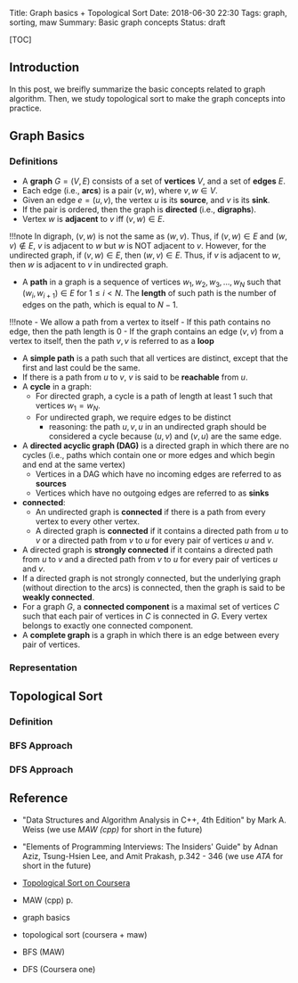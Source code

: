 Title: Graph basics + Topological Sort
Date: 2018-06-30 22:30
Tags: graph, sorting, maw
Summary: Basic graph concepts
Status: draft

[TOC]

## Introduction

In this post, we breifly summarize the basic concepts related to graph algorithm. Then, we study topological sort to make
the graph concepts into practice.

## Graph Basics

### Definitions

- A **graph** $G = (V,E)$ consists of a set of **vertices** $V$, and a set of **edges** $E$.
- Each edge (i.e., **arcs**) is a pair $(v,w)$, where $v,w \in V$.
- Given an edge $e = (u,v)$, the vertex $u$ is its **source**, and $v$ is its **sink**.
- If the pair is ordered, then the graph is **directed** (i.e., **digraphs**).
- Vertex $w$ is **adjacent** to $v$ iff $(v,w) \in E$.

!!!note
    In digraph, $(v,w)$ is not the same as $(w,v)$. Thus, if $(v,w) \in E$ and $(w,v) \not\in E$, $v$ is
    adjacent to $w$ but $w$ is NOT adjacent to $v$. However, for the undirected graph, if $(v,w) \in E$, then
    $(w,v) \in E$. Thus, if $v$ is adjacent to $w$, then $w$ is adjacent to $v$ in undirected graph.

- A **path** in a graph is a sequence of vertices $w_1, w_2, w_3, \dots, w_N$ such that $(w_i, w_{i+1}) \in E$ for
$1 \le i < N$. The **length** of such path is the number of edges on the path, which is equal to $N - 1$.

!!!note
    - We allow a path from a vertex to itself
        - If this path contains no edge, then the path length is 0
        - If the graph contains an edge $(v,v)$ from a vertex to itself, then the path $v,v$ is referred to as a **loop**

- A **simple path** is a path such that all vertices are distinct, except that the first and last could be the same.
- If there is a path from $u$ to $v$, $v$ is said to be **reachable** from $u$.
- A **cycle** in a graph:
    - For directed graph, a cycle is a path of length at least 1 such that vertices $w_1 = w_N$.
    - For undirected graph, we require edges to be distinct
        - reasoning: the path $u,v,u$ in an undirected graph should be considered a cycle because $(u,v)$ and $(v,u)$
        are the same edge.
- A **directed acyclic graph (DAG)** is a directed graph in which there are no cycles (i.e., paths which contain one or
more edges and which begin and end at the same vertex)
    - Vertices in a DAG which have no incoming edges are referred to as **sources**
    - Vertices which have no outgoing edges are referred to as **sinks**
- **connected**:
    - An undirected graph is **connected** if there is a path from every vertex to every other vertex.
    - A directed graph is **connected** if it contains a directed path from $u$ to $v$ or a directed path
    from $v$ to $u$ for every pair of vertices $u$ and $v$.
- A directed graph is **strongly connected** if it contains a directed path from $u$ to $v$ and a directed
path from $v$ to $u$ for every pair of vertices $u$ and $v$.
- If a directed graph is not strongly connected, but the underlying graph (without direction to the arcs)
is connected, then the graph is said to be **weakly connected**.
- For a graph $G$, a **connected component** is a maximal set of vertices $C$ such that each pair of vertices in $C$ is connected
in $G$. Every vertex belongs to exactly one connected component.
- A **complete graph** is a graph in which there is an edge between every pair of vertices.

### Representation


## Topological Sort

### Definition

### BFS Approach

### DFS Approach

## Reference

- "Data Structures and Algorithm Analysis in C++, 4th Edition" by Mark A. Weiss (we use
*MAW (cpp)* for short in the future)
- "Elements of Programming Interviews: The Insiders' Guide" by Adnan Aziz,
Tsung-Hsien Lee, and Amit Prakash, p.342 - 346 (we use *ATA* for short in the future)
- [Topological Sort on Coursera](https://www.coursera.org/learn/algorithms-graphs-data-structures/lecture/yeKm7/topological-sort)

- MAW (cpp) p.

- graph basics
- topological sort (coursera + maw)
- BFS (MAW)
- DFS (Coursera one)